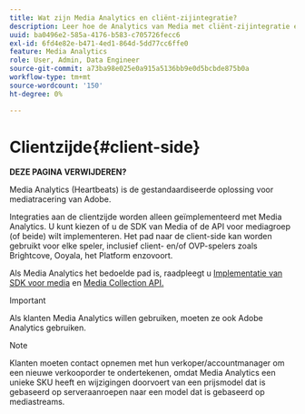 ```yaml
---
title: Wat zijn Media Analytics en cliënt-zijintegratie?
description: Leer hoe de Analytics van Media met cliënt-zijintegratie en de SDK van Media en/of de Inzameling API van Media werkt.
uuid: ba0496e2-585a-4176-b583-c705726fecc6
exl-id: 6fd4e82e-b471-4ed1-864d-5dd77cc6ffe0
feature: Media Analytics
role: User, Admin, Data Engineer
source-git-commit: a73ba98e025e0a915a5136bb9e0d5bcbde875b0a
workflow-type: tm+mt
source-wordcount: '150'
ht-degree: 0%

---
```


# Clientzijde{#client-side}

**DEZE PAGINA VERWIJDEREN?**

Media Analytics (Heartbeats) is de gestandaardiseerde oplossing voor mediatracering van Adobe.

Integraties aan de clientzijde worden alleen geïmplementeerd met Media Analytics. U kunt kiezen of u de SDK van Media of de API voor mediagroep (of beide) wilt implementeren. Het pad naar de client-side kan worden gebruikt voor elke speler, inclusief client- en/of OVP-spelers zoals Brightcove, Ooyala, het Platform enzovoort.

Als Media Analytics het bedoelde pad is, raadpleegt u [Implementatie van SDK voor media](/help/implementation/media-sdk/media-sdk-overview.md) en [Media Collection API.](/help/implementation/media-collection-api/mc-api-overview.md)

>[!IMPORTANT]
>
>Als klanten Media Analytics willen gebruiken, moeten ze ook Adobe Analytics gebruiken.

>[!NOTE]
>
>Klanten moeten contact opnemen met hun verkoper/accountmanager om een nieuwe verkooporder te ondertekenen, omdat Media Analytics een unieke SKU heeft en wijzigingen doorvoert van een prijsmodel dat is gebaseerd op serveraanroepen naar een model dat is gebaseerd op mediastreams.
